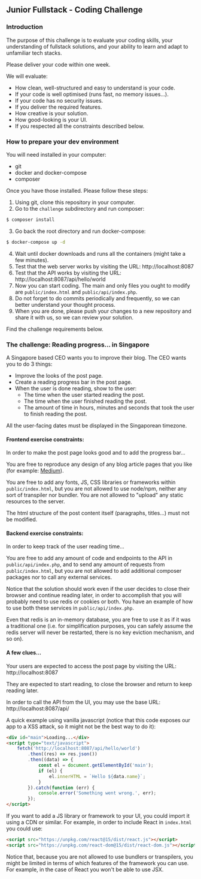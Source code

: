 ## Junior Fullstack - Coding Challenge


### Introduction

The purpose of this challenge is to evaluate your coding skills,
your understanding of fullstack solutions,
and your ability to learn and adapt to unfamiliar tech stacks.

Please deliver your code within one week.

We will evaluate:
- How clean, well-structured and easy to understand is your code.
- If your code is well optimised (runs fast, no memory issues...).
- If your code has no security issues.
- If you deliver the required features.
- How creative is your solution.
- How good-looking is your UI.
- If you respected all the constraints described below.


### How to prepare your dev environment

You will need installed in your computer:
- git
- docker and docker-compose
- composer

Once you have those installed. Please follow these steps:

1) Using git, clone this repository in your computer.
2) Go to the `challenge` subdirectory and run composer:
```bash
$ composer install
```
3) Go back the root directory and run docker-compose:
```bash
$ docker-compose up -d
```
4) Wait until docker downloads and runs all the containers (might take a few minutes).
5) Test that the web server works by visiting the URL: http://localhost:8087
6) Test that the API works by visiting the URL: http://localhost:8087/api/hello/world
7) Now you can start coding. The main and only files you ought to modify are `public/index.html` and `public/api/index.php`. 
8) Do not forget to do commits periodically and frequently, so we can better understand your thought process.
9) When you are done, please push your changes to a new repository and share it with us, so we can review your solution.

Find the challenge requirements below.


### The challenge: Reading progress... in Singapore

A Singapore based CEO wants you to improve their blog.
The CEO wants you to do 3 things:
- Improve the looks of the post page.
- Create a reading progress bar in the post page.
- When the user is done reading, show to the user:
  - The time when the user started reading the post.
  - The time when the user finished reading the post.
  - The amount of time in hours, minutes and seconds that took the user to finish reading the post.

All the user-facing dates must be displayed in the Singaporean timezone.


#### Frontend exercise constraints:

In order to make the post page looks good and to add the progress bar...

You are free to reproduce any design of any blog article pages that you like
(for example: [Medium](https://medium.com/words-for-life/dear-people-who-hate-clapping-8497747199e6)).

You are free to add any fonts, JS, CSS libraries or frameworks within `public/index.html`,
but you are not allowed to use node/npm, neither any sort of transpiler nor bundler.
You are not allowed to "upload" any static resources to the server.

The html structure of the post content itself (paragraphs, titles...) must not be modified.


#### Backend exercise constraints:

In order to keep track of the user reading time...

You are free to add any amount of code and endpoints to the API in `public/api/index.php`,
and to send any amount of requests from `public/index.html`,
but you are not allowed to add additional composer packages nor to call any external services.

Notice that the solution should work even if the user decides to close their browser and continue reading later,
in order to accomplish that you will probably need to use redis or cookies or both. You have an example of 
how to use both these services in `public/api/index.php`.

Even that redis is an in-memory database, you are free to use it as if it was a traditional one
(i.e. for simplification purposes, you can safely assume the redis server will never be restarted,
there is no key eviction mechanism, and so on).


#### A few clues...

Your users are expected to access the post page by visiting the URL:
http://localhost:8087

They are expected to start reading, to close the browser and return to keep reading later.

In order to call the API from the UI, you may use the base URL:
http://localhost:8087/api/

A quick example using vanilla javascript (notice that this code exposes our app
to a XSS attack, so it might not be the best way to do it):

```html
<div id="main">Loading...</div>
<script type="text/javascript">
    fetch('http://localhost:8087/api/hello/world')
        .then((res) => res.json())
        .then((data) => {
            const el = document.getElementById('main');
            if (el) {
                el.innerHTML = `Hello ${data.name}`;
            }
        }).catch(function (err) {
            console.error('Something went wrong.', err);
        });
</script>
```

If you want to add a JS library or framework to your UI, you could import it using a CDN or similar.
For example, in order to include React in `index.html` you could use:

```html
<script src="https://unpkg.com/react@15/dist/react.js"></script>
<script src="https://unpkg.com/react-dom@15/dist/react-dom.js"></script>
```

Notice that, because you are not allowed to use bundlers or transpilers,
you might be limited in terms of which features of the framework you can use.
For example, in the case of React you won't be able to use JSX.

